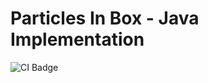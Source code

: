 # Particles In Box - Java Implementation

![CI Badge](https://travis-ci.org/gim-/particles-in-box-java.svg?branch=master)
